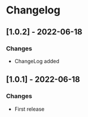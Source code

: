 # Changelog

## [1.0.2] - 2022-06-18

### Changes
- ChangeLog added

## [1.0.1] - 2022-06-18

### Changes

- First release

